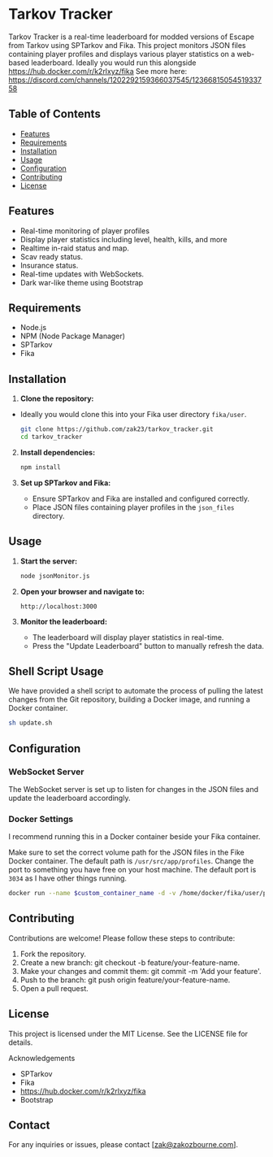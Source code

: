 # Tarkov Tracker

Tarkov Tracker is a real-time leaderboard for modded versions of Escape from Tarkov using SPTarkov and Fika. This project monitors JSON files containing player profiles and displays various player statistics on a web-based leaderboard.
Ideally you would run this alongside https://hub.docker.com/r/k2rlxyz/fika See more here: https://discord.com/channels/1202292159366037545/1236681505451933758

## Table of Contents

- [Features](#features)
- [Requirements](#requirements)
- [Installation](#installation)
- [Usage](#usage)
- [Configuration](#configuration)
- [Contributing](#contributing)
- [License](#license)

## Features

- Real-time monitoring of player profiles
- Display player statistics including level, health, kills, and more
- Realtime in-raid status and map.
- Scav ready status.
- Insurance status.
- Real-time updates with WebSockets.
- Dark war-like theme using Bootstrap

## Requirements

- Node.js
- NPM (Node Package Manager)
- SPTarkov
- Fika

## Installation

1. **Clone the repository:**
- Ideally you would clone this into your Fika user directory `fika/user`.
    ```sh
    git clone https://github.com/zak23/tarkov_tracker.git
    cd tarkov_tracker
    ```

2. **Install dependencies:**
    ```sh
    npm install
    ```

3. **Set up SPTarkov and Fika:**
    - Ensure SPTarkov and Fika are installed and configured correctly.
    - Place JSON files containing player profiles in the `json_files` directory.

## Usage

1. **Start the server:**
    ```sh
    node jsonMonitor.js
    ```

2. **Open your browser and navigate to:**
    ```
    http://localhost:3000
    ```

3. **Monitor the leaderboard:**
    - The leaderboard will display player statistics in real-time.
    - Press the "Update Leaderboard" button to manually refresh the data.

## Shell Script Usage
We have provided a shell script to automate the process of pulling the latest changes from the Git repository, building a Docker image, and running a Docker container.

 ```sh
 sh update.sh
 ```

## Configuration

### WebSocket Server

The WebSocket server is set up to listen for changes in the JSON files and update the leaderboard accordingly.

### Docker Settings
I recommend running this in a Docker container beside your Fika container.

Make sure to set the correct volume path for the JSON files in the Fike Docker container. The default path is `/usr/src/app/profiles`.
Change the port to something you have free on your host machine. The default port is `3034` as I have other things running.

```sh
docker run --name $custom_container_name -d -v /home/docker/fika/user/profiles:/usr/src/app/profiles -p 3034:3000 tarkov_tracker
```

## Contributing
Contributions are welcome! Please follow these steps to contribute:

1. Fork the repository.
2. Create a new branch: git checkout -b feature/your-feature-name.
3. Make your changes and commit them: git commit -m 'Add your feature'.
4. Push to the branch: git push origin feature/your-feature-name.
5. Open a pull request.

## License
This project is licensed under the MIT License. See the LICENSE file for details.

Acknowledgements
- SPTarkov
- Fika
- https://hub.docker.com/r/k2rlxyz/fika
- Bootstrap

## Contact
For any inquiries or issues, please contact [zak@zakozbourne.com].



